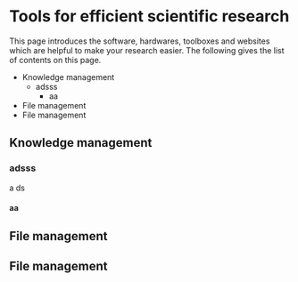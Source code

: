 # Tools for efficient scientific research #

This page introduces the software, hardwares, toolboxes and websites which are helpful to make your research easier. The following gives the list of contents on this page.
<!-- MarkdownTOC depth=4 -->

- Knowledge management
	- adsss
		- aa
- File management
- File management

<!-- /MarkdownTOC -->


## Knowledge management

### adsss
a ds
#### aa


## File management

## File management